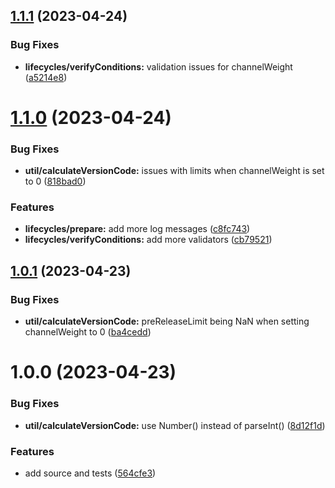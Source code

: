 ## [1.1.1](https://github.com/PalmDevs/semantic-release-flutter-plugin/compare/v1.1.0...v1.1.1) (2023-04-24)


### Bug Fixes

* **lifecycles/verifyConditions:** validation issues for channelWeight ([a5214e8](https://github.com/PalmDevs/semantic-release-flutter-plugin/commit/a5214e8551b6232fe3c9b18bf61d5d8bd5b0d84a))

# [1.1.0](https://github.com/PalmDevs/semantic-release-flutter-plugin/compare/v1.0.1...v1.1.0) (2023-04-24)


### Bug Fixes

* **util/calculateVersionCode:** issues with limits when channelWeight is set to 0 ([818bad0](https://github.com/PalmDevs/semantic-release-flutter-plugin/commit/818bad008f0dc8b2d0c1ea1722d14dafccabf5c2))


### Features

* **lifecycles/prepare:** add more log messages ([c8fc743](https://github.com/PalmDevs/semantic-release-flutter-plugin/commit/c8fc743fe4a7875b268c18be9c1c6f2dc9a8e08b))
* **lifecycles/verifyConditions:** add more validators ([cb79521](https://github.com/PalmDevs/semantic-release-flutter-plugin/commit/cb79521a8fc6a40d3c3c5f5f5c4e03bbc8d6a63c))

## [1.0.1](https://github.com/PalmDevs/semantic-release-flutter-plugin/compare/v1.0.0...v1.0.1) (2023-04-23)


### Bug Fixes

* **util/calculateVersionCode:** preReleaseLimit being NaN when setting channelWeight to 0 ([ba4cedd](https://github.com/PalmDevs/semantic-release-flutter-plugin/commit/ba4cedd1d821ce06e9c6597b5e44b15f694427f3))

# 1.0.0 (2023-04-23)


### Bug Fixes

* **util/calculateVersionCode:** use Number() instead of parseInt() ([8d12f1d](https://github.com/PalmDevs/semantic-release-flutter-plugin/commit/8d12f1d9ea177386c158d156818fad72efe4d191))


### Features

* add source and tests ([564cfe3](https://github.com/PalmDevs/semantic-release-flutter-plugin/commit/564cfe3e55720aa8b439e73d84f5136e8dafa095))
